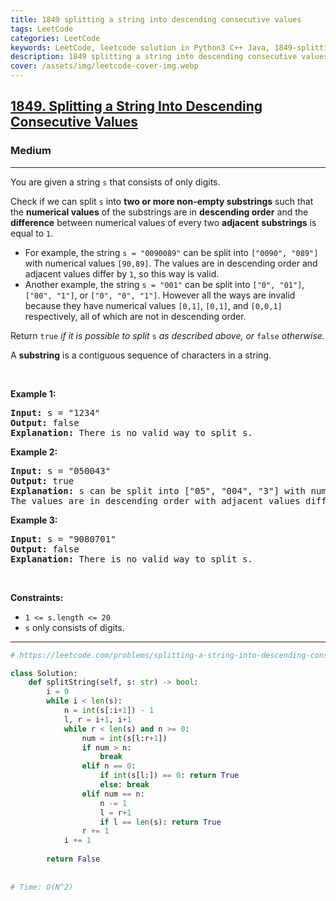 ```yaml
---
title: 1849 splitting a string into descending consecutive values
tags: LeetCode
categories: LeetCode
keywords: LeetCode, leetcode solution in Python3 C++ Java, 1849-splitting-a-string-into-descending-consecutive-values solution
description: 1849 splitting a string into descending consecutive values LeetCode Solution Explained
cover: /assets/img/leetcode-cover-img.webp
---
```



<h2><a href="https://leetcode.com/problems/splitting-a-string-into-descending-consecutive-values/">1849. Splitting a String Into Descending Consecutive Values</a></h2><h3>Medium</h3><hr><div><p>You are given a string <code>s</code> that consists of only digits.</p>

<p>Check if we can split <code>s</code> into <strong>two or more non-empty substrings</strong> such that the <strong>numerical values</strong> of the substrings are in <strong>descending order</strong> and the <strong>difference</strong> between numerical values of every two <strong>adjacent</strong> <strong>substrings</strong> is equal to <code>1</code>.</p>

<ul>
	<li>For example, the string <code>s = "0090089"</code> can be split into <code>["0090", "089"]</code> with numerical values <code>[90,89]</code>. The values are in descending order and adjacent values differ by <code>1</code>, so this way is valid.</li>
	<li>Another example, the string <code>s = "001"</code> can be split into <code>["0", "01"]</code>, <code>["00", "1"]</code>, or <code>["0", "0", "1"]</code>. However all the ways are invalid because they have numerical values <code>[0,1]</code>, <code>[0,1]</code>, and <code>[0,0,1]</code> respectively, all of which are not in descending order.</li>
</ul>

<p>Return <code>true</code> <em>if it is possible to split</em> <code>s</code>​​​​​​ <em>as described above</em><em>, or </em><code>false</code><em> otherwise.</em></p>

<p>A <strong>substring</strong> is a contiguous sequence of characters in a string.</p>

<p>&nbsp;</p>
<p><strong class="example">Example 1:</strong></p>

<pre><strong>Input:</strong> s = "1234"
<strong>Output:</strong> false
<strong>Explanation:</strong> There is no valid way to split s.
</pre>

<p><strong class="example">Example 2:</strong></p>

<pre><strong>Input:</strong> s = "050043"
<strong>Output:</strong> true
<strong>Explanation:</strong> s can be split into ["05", "004", "3"] with numerical values [5,4,3].
The values are in descending order with adjacent values differing by 1.
</pre>

<p><strong class="example">Example 3:</strong></p>

<pre><strong>Input:</strong> s = "9080701"
<strong>Output:</strong> false
<strong>Explanation:</strong> There is no valid way to split s.
</pre>

<p>&nbsp;</p>
<p><strong>Constraints:</strong></p>

<ul>
	<li><code>1 &lt;= s.length &lt;= 20</code></li>
	<li><code>s</code> only consists of digits.</li>
</ul>
</div>

---




```python
# https://leetcode.com/problems/splitting-a-string-into-descending-consecutive-values/

class Solution:
    def splitString(self, s: str) -> bool:
        i = 0
        while i < len(s):
            n = int(s[:i+1]) - 1
            l, r = i+1, i+1
            while r < len(s) and n >= 0:
                num = int(s[l:r+1])
                if num > n: 
                    break
                elif n == 0:
                    if int(s[l:]) == 0: return True
                    else: break
                elif num == n:
                    n -= 1
                    l = r+1
                    if l == len(s): return True
                r += 1
            i += 1
        
        return False
      
      
# Time: O(N^2)
```
